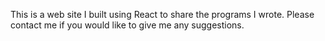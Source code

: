 This is a web site I built using React to share the programs I wrote. Please contact me if you would like to give me any suggestions.
